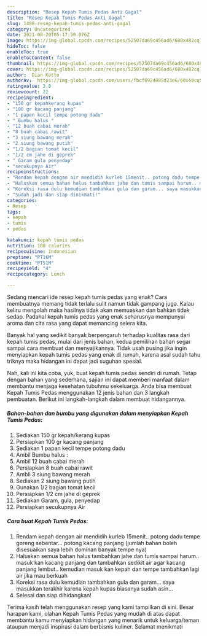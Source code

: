```yaml
---
description: "Resep Kepah Tumis Pedas Anti Gagal"
title: "Resep Kepah Tumis Pedas Anti Gagal"
slug: 1498-resep-kepah-tumis-pedas-anti-gagal
category: Uncategorized
date: 2021-08-20T05:17:50.076Z
image: https://img-global.cpcdn.com/recipes/52507da69c456ad6/680x482cq70/kepah-tumis-pedas-foto-resep-utama.jpg
hideToc: false
enableToc: true
enableTocContent: false
thumbnail: https://img-global.cpcdn.com/recipes/52507da69c456ad6/680x482cq70/kepah-tumis-pedas-foto-resep-utama.jpg
cover: https://img-global.cpcdn.com/recipes/52507da69c456ad6/680x482cq70/kepah-tumis-pedas-foto-resep-utama.jpg
author:  Dian Kotto
authorAv:  https://img-global.cpcdn.com/users/fbcf6924085d23e6/60x60cq50/avatar.jpg
ratingvalue: 3.8
reviewcount: 22
recipeingredient:
- "150 gr kepahkerang kupas"
- "100 gr kacang panjang"
- "1 papan kecil tempe potong dadu"
- " Bumbu halus "
- "12 buah cabai merah"
- "8 buah cabai rawit"
- "3 siung bawang merah"
- "2 siung bawang putih"
- "1/2 bagian tomat kecil"
- "1/2 cm jahe di geprek"
- " Garam gula penyedap"
- "secukupnya Air"
recipeinstructions:
- "Rendam kepah dengan air mendidih kurleb 15menit.. potong dadu tempe goreng sebentar... potong kacang panjang (jumlah bahan boleh disesuaikan saya lebih dominan banyak tempe nya)"
- "Haluskan semua bahan halus tambahkan jahe dan tumis sampai harum.. masuk kan kacang panjang dan tambahkan sedikit air agar kacang panjang lembut.. kemudian masuk kan kepah dan tempe tambahkan lagi air jika mau berkuah"
- "Koreksi rasa dulu kemudian tambahkan gula dan garam... saya masukkan terakhir karena kepah kupas biasanya sudah asin..."
- "Sudah jadi dan siap dinikmati!"
categories:
- Resep
tags:
- kepah
- tumis
- pedas

katakunci: kepah tumis pedas 
nutrition: 108 calories
recipecuisine: Indonesian
preptime: "PT16M"
cooktime: "PT51M"
recipeyield: "4"
recipecategory: Lunch

---
```



Sedang mencari ide resep kepah tumis pedas yang enak? Cara membuatnya memang tidak terlalu sulit namun tidak gampang juga. Kalau keliru mengolah maka hasilnya tidak akan memuaskan dan bahkan tidak sedap. Padahal kepah tumis pedas yang enak seharusnya mempunyai aroma dan cita rasa yang dapat memancing selera kita.




Banyak hal yang sedikit banyak berpengaruh terhadap kualitas rasa dari kepah tumis pedas, mulai dari jenis bahan, kedua pemilihan bahan segar sampai cara membuat dan menyajikannya. Tidak usah pusing jika ingin menyiapkan kepah tumis pedas yang enak di rumah, karena asal sudah tahu triknya maka hidangan ini dapat jadi suguhan spesial.


Nah, kali ini kita coba, yuk, buat kepah tumis pedas sendiri di rumah. Tetap dengan bahan yang sederhana, sajian ini dapat memberi manfaat dalam membantu menjaga kesehatan tubuhmu sekeluarga. Anda bisa membuat Kepah Tumis Pedas menggunakan 12 jenis bahan dan 3 langkah pembuatan. Berikut ini langkah-langkah dalam membuat hidangannya.

<!--inarticleads1-->

##### Bahan-bahan dan bumbu yang digunakan dalam menyiapkan Kepah Tumis Pedas:

1. Sediakan 150 gr kepah/kerang kupas
1. Persiapkan 100 gr kacang panjang
1. Sediakan 1 papan kecil tempe potong dadu
1. Ambil  Bumbu halus :
1. Ambil 12 buah cabai merah
1. Persiapkan 8 buah cabai rawit
1. Ambil 3 siung bawang merah
1. Sediakan 2 siung bawang putih
1. Gunakan 1/2 bagian tomat kecil
1. Persiapkan 1/2 cm jahe di geprek
1. Sediakan  Garam, gula, penyedap
1. Persiapkan secukupnya Air




<!--inarticleads2-->

##### Cara buat Kepah Tumis Pedas:

1. Rendam kepah dengan air mendidih kurleb 15menit.. potong dadu tempe goreng sebentar... potong kacang panjang (jumlah bahan boleh disesuaikan saya lebih dominan banyak tempe nya)
1. Haluskan semua bahan halus tambahkan jahe dan tumis sampai harum.. masuk kan kacang panjang dan tambahkan sedikit air agar kacang panjang lembut.. kemudian masuk kan kepah dan tempe tambahkan lagi air jika mau berkuah
1. Koreksi rasa dulu kemudian tambahkan gula dan garam... saya masukkan terakhir karena kepah kupas biasanya sudah asin...
1. Selesai dan siap dihidangkan!



Terima kasih telah menggunakan resep yang kami tampilkan di sini. Besar harapan kami, olahan Kepah Tumis Pedas yang mudah di atas dapat membantu kamu menyiapkan hidangan yang menarik untuk keluarga/teman ataupun menjadi inspirasi dalam berbisnis kuliner. Selamat menikmati
